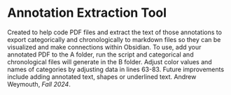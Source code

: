 # Annotation Extraction Tool 
Created to help code PDF files and extract the text of those annotations to export categorically and chronologically to markdown files so they can be visualized and make connections within Obsidian. To use, add your annotated PDF to the A folder, run the script and categorical and chronological files will generate in the B folder. Adjust color values and names of categories by adjusting data in lines 63-83. Future improvements include adding annotated text, shapes or underlined text. Andrew Weymouth, *Fall 2024*.
